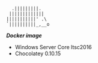 ```
  .|||||||||.    
 |||||||||||||   
|||||||||||' .\  
`||||||||||_,__o 
```
***Docker image***
- Windows Server Core ltsc2016
- Chocolatey 0.10.15
